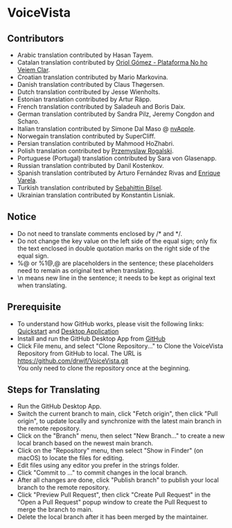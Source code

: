 # VoiceVista

## Contributors
- Arabic translation contributed by Hasan Tayem.
- Catalan translation contributed by [Oriol Gómez - Plataforma No ho Veiem Clar](https://www.nohoveiemclar.cat).
- Croatian translation contributed by Mario Markovina.
- Danish translation contributed by Claus Thøgersen.
- Dutch translation contributed by Jesse Wienholts.
- Estonian translation contributed by Artur Räpp.
- French translation contributed by Saladeuh and Boris Daix.
- German translation contributed by Sandra Pilz, Jeremy Congdon and Scharo.
- Italian translation contributed by Simone Dal Maso @ [nvApple](https://nvapple.it).
- Norwegain translation contributed by SuperCliff.
- Persian translation contributed by Mahmood HoZhabri.
- Polish translation contributed by [Przemyslaw Rogalski](https://twitter.com/Rogalenko).
- Portuguese (Portugal) translation contributed by Sara von Glasenapp. 
- Russian translation contributed by Danil Kostenkov.
- Spanish translation contributed by Arturo Fernández Rivas and [Enrique Varela](https://about.me/enriquevarela).
- Turkish translation contributed by [Sebahittin Bilsel](https://twitter.com/sebahittinbilse).
- Ukrainian translation contributed by Konstantin Lisniak.

## Notice
- Do not need to translate comments enclosed by /* and */.
- Do not change the key value on the left side of the equal sign; only fix the text enclosed in double quotation marks on the right side of the equal sign.
- %@ or %1$@, %2$@ are placeholders in the sentence; these placeholders need to remain as original text when translating.
- \n means new line in the sentence; it needs to be kept as original text when translating.

## Prerequisite
- To understand how GitHub works, please visit the following links: [Quickstart](https://docs.github.com/en/get-started/quickstart/hello-world) and [Desktop Application](https://docs.github.com/en/desktop/overview/getting-started-with-github-desktop)
- Install and run the GitHub Desktop App from [GitHub](https://desktop.github.com)
- Click File menu, and select "Clone Repository..." to Clone the VoiceVista Repository from GitHub to local. The URL is https://github.com/drwjf/VoiceVista.git  
  You only need to clone the repository once at the beginning.

## Steps for Translating
- Run the GitHub Desktop App.
- Switch the current branch to main, click "Fetch origin", then click "Pull origin", to update locally and synchronize with the latest main branch in the remote repository.
- Click on the "Branch" menu, then select "New Branch..." to create a new local branch based on the newest main branch. 
- Click on the "Repository" menu, then select "Show in Finder" (on macOS) to locate the files for editing.
- Edit files using any editor you prefer in the strings folder.
- Click "Commit to ..." to commit changes in the local branch.
- After all changes are done, click "Publish branch" to publish your local branch to the remote repository.
- Click "Preview Pull Request", then click "Create Pull Request" in the "Open a Pull Request" popup window to create the Pull Request to merge the branch to main.
- Delete the local branch after it has been merged by the maintainer.
